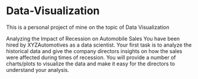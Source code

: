 # Data-Visualization
This is a personal project of mine on the topic of Data Visualization

Analyzing the Impact of Recession on Automobile Sales
You have been hired by XYZAutomotives as a data scientist. Your first task is to analyze the historical data and
give the company directors insights on how the sales were affected during times of recession. You will provide a
number of charts/plots to visualize the data and make it easy for the directors to understand your analysis.

